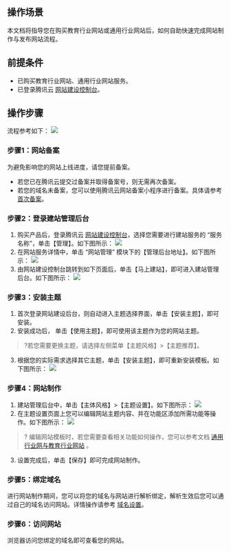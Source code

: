 
## 操作场景
本文档将指导您在购买教育行业网站或通用行业网站后，如何自助快速完成网站制作与发布网站流程。

## 前提条件
- 已购买教育行业网站、通用行业网站服务。
- 已登录腾讯云 [网站建设控制台](https://console.cloud.tencent.com/wds)。

## 操作步骤
流程参考如下：
![](https://main.qcloudimg.com/raw/74fd670f09c1a87d74a2156028754f30.png)

### 步骤1：网站备案
为避免影响您的网站上线进度，请您提前备案。
- 若您已在腾讯云提交过备案并取得备案号，则无需再次备案。
- 若您的域名未备案，您可以使用腾讯云网站备案小程序进行备案。具体请参考 [首次备案](https://cloud.tencent.com/document/product/243/37402)。

### 步骤2：登录建站管理后台
1. 购买产品后，登录腾讯云 [网站建设控制台](https://console.cloud.tencent.com/wds)，选择您需要进行建站服务的 “服务名称”，单击【管理】。如下图所示：
![](https://main.qcloudimg.com/raw/dcbf6fd1a2ef290bc63066ebc694e334.png)
2. 在网站服务详情中，单击 “网站管理” 模块下的【管理后台地址】。如下图所示：
![](https://main.qcloudimg.com/raw/ac2dc7a72fabbfaeaa0739e23f3bc601.png)
3. 由网站建设控制台跳转到如下页面后，单击【马上建站】，即可进入建站管理后台。如下图所示：
![](https://main.qcloudimg.com/raw/1fea1e77eee3e62e339d642fafa6f430.png)

### 步骤3：安装主题
1. 首次登录网站建设后台，则自动进入主题选择界面，单击【安装主题】，即可安装。
2. 安装成功后， 单击【使用主题】，即可使用该主题作为您的网站主题。
>?若您需要更换主题，请选择左侧菜单【主题风格】>【主题推荐】。
>
3. 根据您的实际需求选择其它主题，单击【安装主题】，即可重新安装模板。如下图所示：
![](https://main.qcloudimg.com/raw/64b75dfdfcdefed563061c8b9031dfa0.png)

### 步骤4：网站制作
1. 建站管理后台中，单击【主体风格】>【主题设置】。如下图所示：
![](https://main.qcloudimg.com/raw/436ab94d208920b3bf352656aee0a53f.png)
2. 在主题设置页面上您可以编辑网站主题内容、并在功能区添加所需功能等操作。如下图所示：
![](https://main.qcloudimg.com/raw/e26d021d35a66fe93b0675dc1946e2c6.png)
>? 编辑网站模板时，若您需要查看相关功能如何操作，您可以参考文档 [通用行业网与教育行业网站](https://cloud.tencent.com/document/product/1276/49712) 。
>
3. 设置完成后，单击【保存】即可完成网站制作。

### 步骤5：绑定域名
进行网站制作期间，您可以将您的域名与网站进行解析绑定，解析生效后您可以通过自己的域名访问网站。详情操作请参考 [域名设置](https://docs.yh.tencentsite.com/menu/5fa57ddb8d54650007c61203)。

### 步骤6：访问网站
浏览器访问您绑定的域名即可查看您的网站。

 
